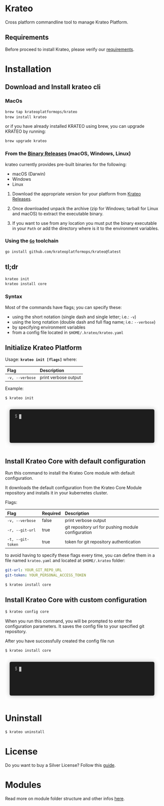 # Krateo

Cross platform commandline tool to manage Krateo Platform.

## Requirements

Before proceed to install Krateo, please verify our [requirements](./REQUIREMENTS.md).

# Installation

## Download and Install krateo cli

### MacOs

```sh
brew tap krateoplatformops/krateo
brew install krateo
```

or if you have already installed KRATEO using brew, you can upgrade KRATEO by running:

```sh
brew upgrade krateo
```

### From the [Binary Releases](https://github.com/krateoplatformops/krateo/releases) (macOS, Windows, Linux)

krateo currently provides pre-built binaries for the following:

- macOS (Darwin)
- Windows
- Linux

1. Download the appropriate version for your platform from [Krateo Releases](https://github.com/krateoplatformops/krateo/releases).

2. Once downloaded unpack the archive (zip for Windows; tarball for Linux and macOS) to extract the executable binary. 

3. If you want to use from any location you must put the binary executable in your `Path` or add the directory where is it to the environment variables.

### Using the [`Go`](https://go.dev/dl/) toolchain

```sh
go install github.com/krateoplatformops/krateo@latest
```

## tl;dr

```sh
krateo init
krateo install core
```

### Syntax

Most of the commands have flags; you can specify these:

- using the short notation (single dash and single letter; i.e.: `-v`)
- using the long notation (double dash and full flag name; i.e.: `--verbose`)
- by specifying environment variables
- from a config file located in `$HOME/.krateo/krateo.yaml`

## Initialize Krateo Platform

Usage: **`krateo init [flags]`** where:

| Flag               | Description                          |
| :----------------- | :----------------------------------- |
| `-v, --verbose`    | print verbose output                 |


Example:

```sh
$ krateo init
```

![](./media/krateo-init.gif)

## Install Krateo Core with default configuration

Run this command to install the Krateo Core module with default configuration.

It downloads the default configuration from the Krateo Core Module repository and installs it in your kubernetes cluster.

Flags:

| Flag               | Required | Description                                         |
| :----------------- | :------- | :-------------------------------------------------- |
| `-v, --verbose`    | false    | print verbose output                                |
| `-r, --git-url`    | true     | git repository url for pushing module configuration |
| `-t, --git-token`  | true     | token for git repository authentication             |

to avoid having to specify these flags every time, you can define them in a file named `krateo.yaml` and located at `$HOME/.krateo` folder:

```yaml
git-url: YOUR_GIT_REPO_URL
git-token: YOUR_PERSONAL_ACCESS_TOKEN
```

```sh
$ krateo install core
```

## Install Krateo Core with custom configuration

```sh
$ krateo config core
```

When you run this command, you will be prompted to enter the configuration parameters.
It saves the config file to your specified git repository.

After you have successfully created the config file run

```sh
$ krateo install core
```

![](./media/krateo-install-core.gif)

# Uninstall

```sh
$ krateo uninstall
```

# License

Do you want to buy a Silver License?
Follow this [guide](./LICENSE.md).

# Modules

Read more on module folder structure and other infos [here](./MODULES.md).
